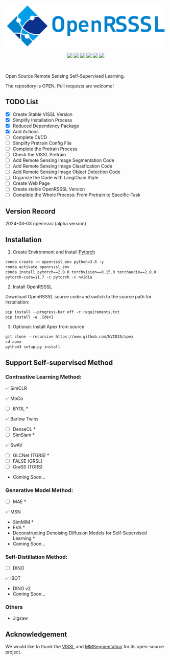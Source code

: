 <p align="center">
    <img src="docs/OpenRSSSL.png" width="500" />
</p>

<p align="center">
    <a href="https://pytorch.org/get-started/previous-versions/"><img src="https://img.shields.io/badge/python-3.8~3.9-red"></a>
    <a href="https://pytorch.org/get-started/previous-versions/"><img src="https://img.shields.io/badge/pytorch-2.0-blue"></a>
    <a href="https://developer.nvidia.com/cuda-downloads"><img src="https://img.shields.io/badge/cuda-11.7~11.8-orange"></a>
    <a href="https://github.com/facebookresearch/vissl"><img src="https://img.shields.io/badge/vissl-0.1.5-yellow"></a>
    <a href="https://github.com/open-mmlab/mmsegmentation"><img src="https://img.shields.io/badge/mmseg-red"></a>
    <a href="https://img.shields.io/github/license/Vaczzy/OpenRSSSL"><img src="https://img.shields.io/badge/License-MIT-green.svg"></a>
</p>
<br>

Open Source Remote Sensing Self-Supervised Learning.

The repository is OPEN, Pull requests are welcome!

## TODO List

- [x] Create Stable VISSL Version
- [x] Simplify Installation Process
- [x] Reduced Dependency Package
- [x] Add Actions
- [ ] Complete CI/CD
- [ ] Simplify Pretrain Config File
- [ ] Complete the Pretrain Process
- [ ] Check the VISSL Pretrain
- [ ] Add Remote Sensing Image Segmentation Code
- [ ] Add Remote Sensing Image Classfication Code
- [ ] Add Remote Sensing Image Object Detection Code
- [ ] Organize the Code with LangChain Style
- [ ] Create Web Page
- [ ] Create stable OpenRSSSL Version
- [ ] Complete the Whole Process: From Pretrain to Specific-Task

## Version Record
2024-03-03 openrsssl (alpha version)

## Installation

1. Create Environment and Install [Pytorch](https://pytorch.org/)
```
conda create -n openrsssl_env python=3.8 -y
conda activate openrsssl_env
conda install pytorch==2.0.0 torchvision==0.15.0 torchaudio==2.0.0 pytorch-cuda=11.7 -c pytorch -c nvidia
```
2. Install OpenRSSSL

Download OpenRSSSL source code and switch to the source path for installation:
```
pip install --progress-bar off -r requirements.txt
pip install -e .[dev]
```
3. Optional: Install Apex from source
```
git clone --recursive https://www.github.com/NVIDIA/apex
cd apex
python3 setup.py install
```

## Support Self-supervised Method
### Contrastive Learning Method:

:white_check_mark: SimCLR

:white_check_mark: MoCo
- [ ] BYOL *

:white_check_mark: Barlow Twins
- [ ] DenseCL *
- [ ] SimSiam *

:white_check_mark: SwAV
- [ ] GLCNet (TGRS) *
- [ ] FALSE (GRSL)
- [ ] GraSS (TGRS)
* Coming Soon...
### Generative Model Method:
- [ ] MAE *

:white_check_mark: MSN
* SimMIM *
* EVA *
* Deconstructing Denoising Diffusion Models for Self-Supervised Learning *
* Coming Soon...
### Self-Distillation Method:
- [ ] DINO

:white_check_mark: iBOT
* DINO v2
* Coming Soon...
### Others
* Jigsaw

## Acknowledgement
We would like to thank the [VISSL](https://github.com/facebookresearch/vissl) and [MMSegmentation](https://github.com/open-mmlab/mmsegmentation) for its open-source project.